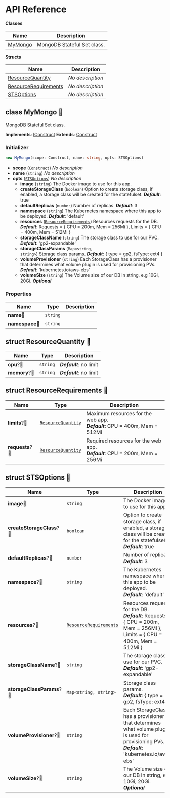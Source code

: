 # API Reference

**Classes**

Name|Description
----|-----------
[MyMongo](#cdk8s-mongo-sts-mymongo)|MongoDB Stateful Set class.


**Structs**

Name|Description
----|-----------
[ResourceQuantity](#cdk8s-mongo-sts-resourcequantity)|*No description*
[ResourceRequirements](#cdk8s-mongo-sts-resourcerequirements)|*No description*
[STSOptions](#cdk8s-mongo-sts-stsoptions)|*No description*



## class MyMongo 🔹 <a id="cdk8s-mongo-sts-mymongo"></a>

MongoDB Stateful Set class.

__Implements__: [IConstruct](#constructs-iconstruct)
__Extends__: [Construct](#constructs-construct)

### Initializer




```ts
new MyMongo(scope: Construct, name: string, opts: STSOptions)
```

* **scope** (<code>[Construct](#constructs-construct)</code>)  *No description*
* **name** (<code>string</code>)  *No description*
* **opts** (<code>[STSOptions](#cdk8s-mongo-sts-stsoptions)</code>)  *No description*
  * **image** (<code>string</code>)  The Docker image to use for this app. 
  * **createStorageClass** (<code>boolean</code>)  Option to create storage class, if enabled, a storage class will be created for the statefulset. __*Default*__: true
  * **defaultReplicas** (<code>number</code>)  Number of replicas. __*Default*__: 3
  * **namespace** (<code>string</code>)  The Kubernetes namespace where this app to be deployed. __*Default*__: 'default'
  * **resources** (<code>[ResourceRequirements](#cdk8s-mongo-sts-resourcerequirements)</code>)  Resources requests for the DB. __*Default*__: Requests = { CPU = 200m, Mem = 256Mi }, Limits = { CPU = 400m, Mem = 512Mi }
  * **storageClassName** (<code>string</code>)  The storage class to use for our PVC. __*Default*__: 'gp2-expandable'
  * **storageClassParams** (<code>Map<string, string></code>)  Storage class params. __*Default*__: { type = gp2, fsType: ext4 }
  * **volumeProvisioner** (<code>string</code>)  Each StorageClass has a provisioner that determines what volume plugin is used for provisioning PVs. __*Default*__: 'kubernetes.io/aws-ebs'
  * **volumeSize** (<code>string</code>)  The Volume size of our DB in string, e.g 10Gi, 20Gi. __*Optional*__



### Properties


Name | Type | Description 
-----|------|-------------
**name**🔹 | <code>string</code> | <span></span>
**namespace**🔹 | <code>string</code> | <span></span>



## struct ResourceQuantity 🔹 <a id="cdk8s-mongo-sts-resourcequantity"></a>






Name | Type | Description 
-----|------|-------------
**cpu**?🔹 | <code>string</code> | __*Default*__: no limit
**memory**?🔹 | <code>string</code> | __*Default*__: no limit



## struct ResourceRequirements 🔹 <a id="cdk8s-mongo-sts-resourcerequirements"></a>






Name | Type | Description 
-----|------|-------------
**limits**?🔹 | <code>[ResourceQuantity](#cdk8s-mongo-sts-resourcequantity)</code> | Maximum resources for the web app.<br/>__*Default*__: CPU = 400m, Mem = 512Mi
**requests**?🔹 | <code>[ResourceQuantity](#cdk8s-mongo-sts-resourcequantity)</code> | Required resources for the web app.<br/>__*Default*__: CPU = 200m, Mem = 256Mi



## struct STSOptions 🔹 <a id="cdk8s-mongo-sts-stsoptions"></a>






Name | Type | Description 
-----|------|-------------
**image**🔹 | <code>string</code> | The Docker image to use for this app.
**createStorageClass**?🔹 | <code>boolean</code> | Option to create storage class, if enabled, a storage class will be created for the statefulset.<br/>__*Default*__: true
**defaultReplicas**?🔹 | <code>number</code> | Number of replicas.<br/>__*Default*__: 3
**namespace**?🔹 | <code>string</code> | The Kubernetes namespace where this app to be deployed.<br/>__*Default*__: 'default'
**resources**?🔹 | <code>[ResourceRequirements](#cdk8s-mongo-sts-resourcerequirements)</code> | Resources requests for the DB.<br/>__*Default*__: Requests = { CPU = 200m, Mem = 256Mi }, Limits = { CPU = 400m, Mem = 512Mi }
**storageClassName**?🔹 | <code>string</code> | The storage class to use for our PVC.<br/>__*Default*__: 'gp2-expandable'
**storageClassParams**?🔹 | <code>Map<string, string></code> | Storage class params.<br/>__*Default*__: { type = gp2, fsType: ext4 }
**volumeProvisioner**?🔹 | <code>string</code> | Each StorageClass has a provisioner that determines what volume plugin is used for provisioning PVs.<br/>__*Default*__: 'kubernetes.io/aws-ebs'
**volumeSize**?🔹 | <code>string</code> | The Volume size of our DB in string, e.g 10Gi, 20Gi.<br/>__*Optional*__



